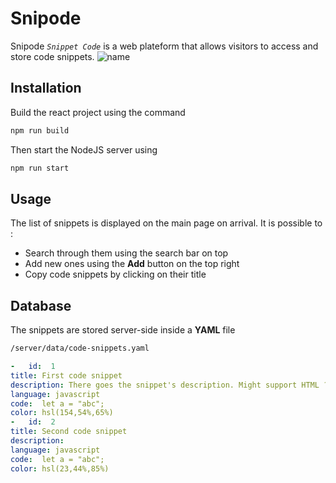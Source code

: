 #  Snipode

Snipode *`Snippet Code`* is a web plateform that allows visitors to access and store code snippets.
![name](https://i.ibb.co/7QyPKV8/Capture-d-cran-2022-01-09-172122.png)

## Installation
Build the react project using the command  
```bash
npm run build
``` 
Then start the NodeJS server using 
```bash
npm run start
```
## Usage 
The list of snippets is displayed on the main page on arrival. It is possible to :
-  Search through them using the search bar on top
-  Add new ones using the **Add** button on the top right 
- Copy code snippets by clicking on their title 

## Database
The snippets are stored server-side inside a **YAML** file 
```bash
/server/data/code-snippets.yaml
```

```yaml
-   id:  1
title: First code snippet
description: There goes the snippet's description. Might support HTML ?
language: javascript
code:  let a = "abc";
color: hsl(154,54%,65%)
-   id:  2
title: Second code snippet
description:
language: javascript
code:  let a = "abc";
color: hsl(23,44%,85%)

```
